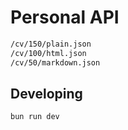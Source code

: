 # Personal API

```bash
/cv/150/plain.json
/cv/100/html.json
/cv/50/markdown.json
```

## Developing

```bash
bun run dev
```
